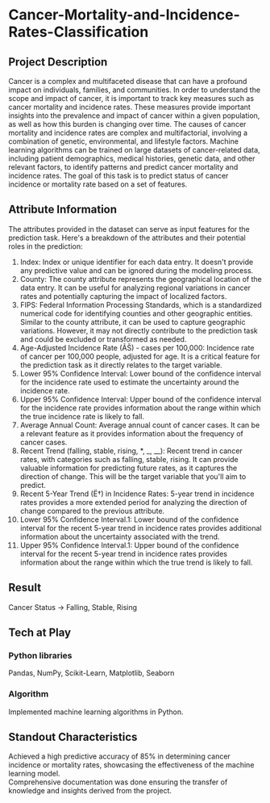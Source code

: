 # Cancer-Mortality-and-Incidence-Rates-Classification

## Project Description
Cancer is a complex and multifaceted disease that can have a profound impact on individuals, families, and communities. In order to understand the scope and impact of cancer, it is important to track key measures such as cancer mortality and incidence rates. These measures provide important insights into the prevalence and impact of cancer within a given population, as well as how this burden is changing over time. The causes of cancer mortality and incidence rates are complex and multifactorial, involving a combination of genetic, environmental, and lifestyle factors. Machine learning algorithms can be trained on large datasets of cancer-related data, including patient demographics, medical histories, genetic data, and other relevant factors, to identify patterns and predict cancer mortality and incidence rates. The goal of this task is to predict status of cancer incidence or mortality rate based on a set of features.

## Attribute Information
The attributes provided in the dataset can serve as input features for the prediction task. Here's a breakdown of the attributes and their potential roles in the prediction:
1.	Index: Index or unique identifier for each data entry. It doesn't provide any predictive value and can be ignored during the modeling process.
2.	County: The county attribute represents the geographical location of the data entry. It can be useful for analyzing regional variations in cancer rates and potentially capturing the impact of localized factors.
3.	FIPS: Federal Information Processing Standards, which is a standardized numerical code for identifying counties and other geographic entities. Similar to the county attribute, it can be used to capture geographic variations. However, it may not directly contribute to the prediction task and could be excluded or transformed as needed.
4.	Age-Adjusted Incidence Rate (ÃŠ) - cases per 100,000: Incidence rate of cancer per 100,000 people, adjusted for age. It is a critical feature for the prediction task as it directly relates to the target variable.
5.	Lower 95% Confidence Interval: Lower bound of the confidence interval for the incidence rate used to estimate the uncertainty around the incidence rate.
6.	Upper 95% Confidence Interval: Upper bound of the confidence interval for the incidence rate provides information about the range within which the true incidence rate is likely to fall.
7.	Average Annual Count: Average annual count of cancer cases. It can be a relevant feature as it provides information about the frequency of cancer cases.
8.	Recent Trend (falling, stable, rising, *, _, __): Recent trend in cancer rates, with categories such as falling, stable, rising. It can provide valuable information for predicting future rates, as it captures the direction of change. This will be the target variable that you'll aim to predict.
9.	Recent 5-Year Trend (Ë†) in Incidence Rates: 5-year trend in incidence rates provides a more extended period for analyzing the direction of change compared to the previous attribute.
10.	Lower 95% Confidence Interval.1: Lower bound of the confidence interval for the recent 5-year trend in incidence rates provides additional information about the uncertainty associated with the trend.
11.	Upper 95% Confidence Interval.1: Upper bound of the confidence interval for the recent 5-year trend in incidence rates provides information about the range within which the true trend is likely to fall.

## Result
Cancer Status -> Falling, Stable, Rising

## Tech at Play
### Python libraries
Pandas, NumPy, Scikit-Learn, Matplotlib, Seaborn
### Algorithm
Implemented machine learning algorithms in Python.

## Standout Characteristics
Achieved a high predictive accuracy of 85% in determining cancer incidence or mortality rates, showcasing the effectiveness of the machine learning model.  
Comprehensive documentation was done ensuring the transfer of knowledge and insights derived from the project.
